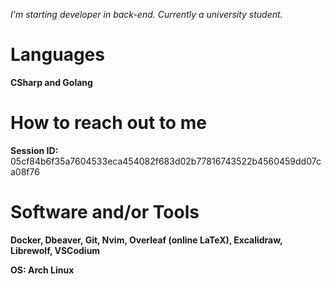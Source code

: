 *I'm starting developer in back-end. Currently a university student.*
# Languages

**CSharp and Golang**

# How to reach out to me

**Session ID:** 05cf84b6f35a7604533eca454082f683d02b77816743522b4560459dd07ca08f76

# Software and/or Tools

**Docker, Dbeaver, Git, Nvim, Overleaf (online LaTeX), Excalidraw, Librewolf, VSCodium**

**OS: Arch Linux**
